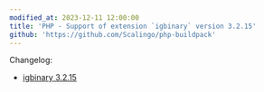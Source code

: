 ```yaml
---
modified_at: 2023-12-11 12:00:00
title: 'PHP - Support of extension `igbinary` version 3.2.15'
github: 'https://github.com/Scalingo/php-buildpack'
---
```


Changelog:

* [igbinary 3.2.15](https://github.com/igbinary/igbinary/releases/tag/3.2.15)
